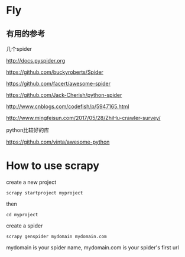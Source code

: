 # Fly
## 有用的参考
几个spider

http://docs.pyspider.org

https://github.com/buckyroberts/Spider

https://github.com/facert/awesome-spider

https://github.com/Jack-Cherish/python-spider

http://www.cnblogs.com/codefish/p/5947165.html

http://www.mingfeisun.com/2017/05/28/ZhiHu-crawler-survey/

python比较好的库

https://github.com/vinta/awesome-python

# How to use scrapy
create a new project

`scrapy startproject myproject`

then 

`cd myproject`

create a spider 

`scrapy genspider mydomain mydomain.com`

mydomain is your spider name, mydomain.com is your spider's first url
